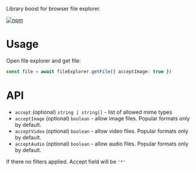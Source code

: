 
Library boost for browser file explorer.

[![npm](https://img.shields.io/npm/v/web-file-explorer)](https://www.npmjs.com/package/web-file-explorer)

# Usage

Open file explorer and get file:
```typescript
const file = await fileExplorer.getFile({ acceptImage: true })
```

# API

- `accept` (optional) `string | string[]` - list of allowed mime types
- `acceptImage` (optional) `boolean` -  allow image files. Popular formats only by default.
- `acceptVideo` (optional) `boolean` - allow video files. Popular formats only by default.
- `acceptAudio` (optional) `boolean` - allow audio files. Popular formats only by default.

If there no filters applied. Accept field will be `'*'`
